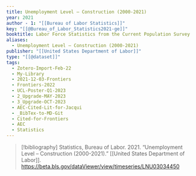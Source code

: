 ```yaml
---
title: Unemployment Level – Construction (2000-2021)
year: 2021
author - 1: "[[Bureau of Labor Statistics]]"
key: "[[@Bureau_of_Labor_Statistics2021-ge]]"
booktitle: Labor Force Statistics from the Current Population Survey
aliases:
  - Unemployment Level – Construction (2000-2021)
publisher: "[[United States Department of Labor]]"
type: "[[@dataset]]"
tags:
  - Zotero-Import-Feb-22
  - My-Library
  - 2021-12-03-Frontiers
  - Frontiers-2022
  - UCL-Poster-Q1-2023
  - 2_Upgrade-MAY-2023
  - 3_Upgrade-OCT-2023
  - AEC-Cited-Lit-for-Jacqui
  - _BibTex-to-MD-Git
  - Cited-for-Frontiers
  - AEC
  - Statistics
---
```


> [!bibliography]
> Statistics, Bureau of Labor. 2021. “Unemployment Level – Construction (2000-2021).” [[United States Department of Labor]]. https://beta.bls.gov/dataViewer/view/timeseries/LNU03034450